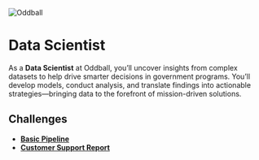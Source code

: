 ![Oddball](https://oddball.io/wp-content/uploads/2024/01/Oddball-Logo-High-Res.png)

# Data Scientist

As a **Data Scientist** at Oddball, you’ll uncover insights from complex datasets to help drive smarter decisions in government programs. You’ll develop models, conduct analysis, and translate findings into actionable strategies—bringing data to the forefront of mission-driven solutions.

## Challenges

- [**Basic Pipeline**](basic-pipeline/README.md)
- [**Customer Support Report**](customer-support-report/README.md)

